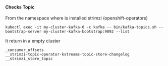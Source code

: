 #### Checks Topic
From the namespace where is installed strimzi (openshift-operators)
```console 
kubectl exec -it my-cluster-kafka-0 -c kafka -- bin/kafka-topics.sh --bootstrap-server my-cluster-kafka-bootstrap:9092 --list
```
It return in a empty cluster
```console 
_consumer_offsets
__strimzi-topic-operator-kstreams-topic-store-changelog
__strimzi_store_topic
```